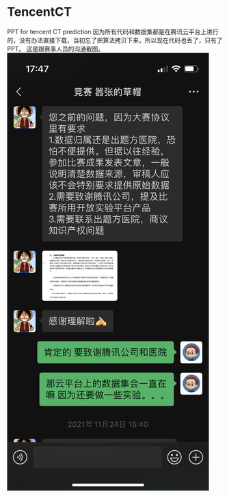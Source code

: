# TencentCT
PPT for tencent CT prediction
因为所有代码和数据集都是在腾讯云平台上进行的，没有办法直接下载，当初忘了把算法拷贝下来，所以现在代码也丢了，只有了PPT。
这是跟赛事人员的沟通截图。
![avatar](1.png)
